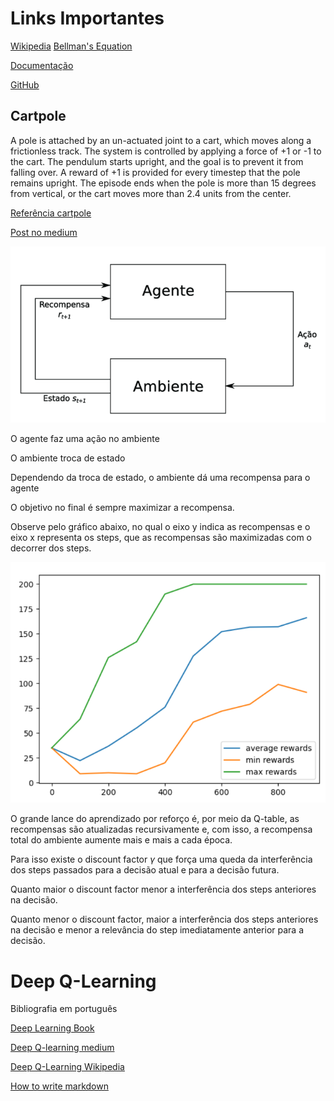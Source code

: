 # Links Importantes 

[Wikipedia](https://en.wikipedia.org/wiki/Q-learning)
[Bellman's Equation](https://en.wikipedia.org/wiki/Bellman_equation)

[Documentação](https://gym.openai.com/docs/)

[GitHub](https://github.com/openai/gym)

## Cartpole

A pole is attached by an un-actuated joint to a cart, which moves along a frictionless track. The system is controlled by applying a force of +1 or -1 to the cart. The pendulum starts upright, and the goal is to prevent it from falling over. A reward of +1 is provided for every timestep that the pole remains upright. The episode ends when the pole is more than 15 degrees from vertical, or the cart moves more than 2.4 units from the center.

[Referência cartpole](https://github.com/JackFurby/CartPole-v0/blob/master/cartPole.py)



[Post no medium](https://medium.com/ranbookm/aprendizado-por-refor%C3%A7o-40d8800bd507)

![esquema](images/esquema.png)

O agente faz uma ação no ambiente

O ambiente troca de estado

Dependendo da troca de estado, o ambiente dá uma recompensa para o agente

O objetivo no final é sempre maximizar a recompensa.

Observe pelo gráfico abaixo, no qual o eixo y indica as recompensas e o eixo x representa os steps, que as recompensas são maximizadas com o decorrer dos steps.


![gráfico](images/gf1.png)

O grande lance do aprendizado por reforço é, por meio da Q-table, as recompensas são atualizadas recursivamente e, com isso, a recompensa total do ambiente aumente mais e mais a cada época.


Para isso existe o discount factor $\gamma$ que força uma queda da interferência dos steps passados para a decisão atual e para a decisão futura.

Quanto maior o discount factor menor a interferência dos steps anteriores na decisão.

Quanto menor o discount factor, maior a interferência dos steps anteriores na decisão e menor a relevância do step imediatamente anterior para a decisão.


# Deep Q-Learning

Bibliografia em português

[Deep Learning Book](http://deeplearningbook.com.br/deep-q-network-e-processos-de-decisao-de-markov/)

[Deep Q-learning medium](https://medium.com/ai%C2%B3-theory-practice-business/reinforcement-learning-part-7-a-brief-introduction-to-deep-q-networks-aa45314a2ae)

[Deep Q-Learning Wikipedia](https://en.wikipedia.org/wiki/Deep_reinforcement_learning)






[How to write markdown](https://csrgxtu.github.io/2015/03/20/Writing-Mathematic-Fomulars-in-Markdown/)
